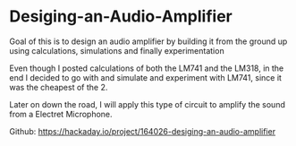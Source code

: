 # Desiging-an-Audio-Amplifier
Goal of this is to design an audio amplifier by building it from the ground up using calculations, simulations and finally experimentation 

Even though I posted calculations of both the LM741 and the LM318, in the end I decided to go with and simulate and experiment with 
LM741, since it was the cheapest of the 2.  

Later on down the road, I will apply this type of circuit to amplify the sound from a Electret Microphone.  

Github: https://hackaday.io/project/164026-desiging-an-audio-amplifier

